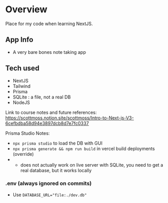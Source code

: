 # Overview

Place for my code when learning NextJS.

## App Info

- A very bare bones note taking app

## Tech used

- NextJS
- Tailwind
- Prisma
- SQLite : a file, not a real DB
- NodeJS

Link to course notes and future references: https://scottmoss.notion.site/scottmoss/Intro-to-Next-js-V3-6cefbdba58d94e3897dcb8d7e7fc0337

Prisma Studio Notes:

- `npx prisma studio` to load the DB with GUI
- `npx prisma generate && npm run build` in vercel build deployments (override)
- - does not actually work on live server with SQLite, you need to get a real database, but it works locally

### .env (always ignored on commits)

- Use `DATABASE_URL="file:./dev.db"`
